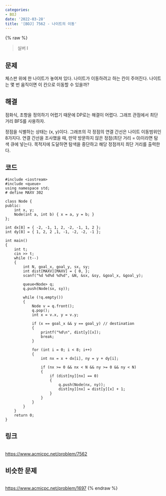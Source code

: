 ```yaml
---
categories:
- BOJ
date: '2022-03-28'
title: '[BOJ] 7562 - 나이트의 이동'
---
```


{% raw %}
> 실버 I<br>

## 문제
체스판 위에 한 나이트가 놓여져 있다. 나이트가 이동하려고 하는 칸이 주어진다. 나이트는 몇 번 움직이면 이 칸으로 이동할 수 있을까?

##  해결
점화식, 초항을 정의하기 어렵기 때문에 DP로는 해결이 어렵다. 그래프 관점에서 최단 거리 BFS를 사용하자.

정점을 식별하는 상태는 (x, y)이다. 그래프의 각 정점의 연결 간선은 나이트 이동범위인 8가지다. 연결 간선을 조사했을 때, 만약 방문하지 않은 정점(최단 거리 = 0)이라면 탐색 큐에 넣는다. 목적지에 도달하면 탐색을 중단하고 해당 정점까지 최단 거리를 출력한다.

## 코드
```
#include <iostream>
#include <queue>
using namespace std;
# define MAXV 302

class Node {
public:
	int x, y;
	Node(int a, int b) { x = a, y = b; }
};

int dx[8] = { -2, -1, 1, 2, -2, -1, 1, 2 };
int dy[8] = { 1, 2, 2 ,1, -1, -2, -2, -1 };

int main()
{
	int t;
	cin >> t;
	while (t--)
	{
		int N, goal_x, goal_y, sx, sy;
		int dist[MAXV][MAXV] = { 0, };
		scanf("%d %d%d %d%d", &N, &sx, &sy, &goal_x, &goal_y);

		queue<Node> q;
		q.push(Node(sx, sy));

		while (!q.empty())
		{
			Node v = q.front();
			q.pop();
			int x = v.x, y = v.y;

			if (x == goal_x && y == goal_y) // destination
			{
				printf("%d\n", dist[y][x]);
				break;
			}

			for (int i = 0; i < 8; i++)
			{
				int nx = x + dx[i], ny = y + dy[i];

				if (nx >= 0 && nx < N && ny >= 0 && ny < N)
				{
					if (dist[ny][nx] == 0)
					{
						q.push(Node(nx, ny));
						dist[ny][nx] = dist[y][x] + 1;
					}
				}
			}
		}
	}
	return 0;
}
```

## 링크
<br>https://www.acmicpc.net/problem/7562

## 비슷한 문제
<br>https://www.acmicpc.net/problem/1697
{% endraw %}